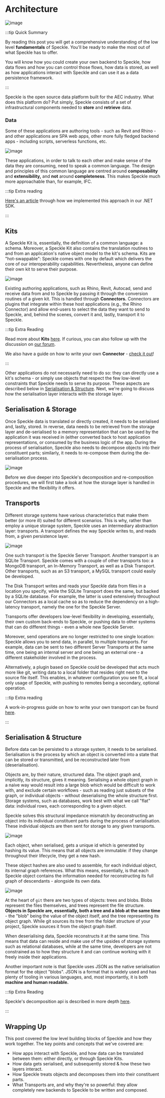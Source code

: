 # Architecture

![image](./img/architecture/basic.png)

:::tip Quick Summary

By reading this post you will get a comprehensive understanding of the low level **fundamentals** of Speckle. You'll be ready to make the most out of what Speckle has to offer.

You will know how you could create your own backend to Speckle, how data flows and how you can control those flows, how data is stored, as well as how applications interact with Speckle and can use it as a data persistence framework.

:::

Speckle is the open source data platform built for the AEC industry. What does this platform do? Put simply, Speckle consists of a set of infrastructural components needed to **store** and **retrieve** data. 

### Data

Some of these applications are authoring tools - such as Revit and Rhino - and other applications are SPA web apps, other more fully fledged backend apps - including scripts, serverless functions, etc.

![image](./img/architecture/unfold.png)

These applications, in order to talk to each other and make sense of the data they are consuming, need to speak a common language. The design and principles of this common language are centred around **composability** and **extensibility,** and **not** around **completeness**. This makes Speckle much more approachable than, for example, IFC.

:::tip Extra reading

[Here's an article](/base) through how we implemented this approach in our .NET SDK. 

:::

## Kits

A Speckle Kit is, essentially, the definition of a common language: a schema. Moreover, a Speckle Kit also contains the translation routines to and from an application's native object model to the kit's schema. Kits are "hot-swappable": Speckle comes with one by default which delivers the core of our interoperability capabilities. Nevertheless, anyone can define their own kit to serve their purpose.

![image](./img/architecture/kits.png)

Existing authoring applications, such as Rhino, Revit, Autocad, send and receive data from and to Speckle by passing it through the conversion routines of a given kit. This is handled through **Connectors.** Connectors are plugins that integrate within these host applications (e.g., the Rhino Connector) and allow end-users to select the data they want to send to Speckle, and, behind the scenes, convert it and, lastly, transport it to Speckle. 

:::tip Extra Reading

Read more about **Kits** [here](/dev/kits). If curious, you can also follow up with the discussion on [our forum](https://speckle.community/t/introducing-kits-2-0/710).

We also have a guide on how to write your own **Connector** - [check it out](/dev/connectors-dev.html)!

:::

Other applications do not necessarily need to do so: they can directly use a kit's schema - or simply use objects that respect the few low-level constraints that Speckle needs to serve its purpose. These aspects are described below in [Serialisation & Structure](#serialisation-structure). Next, we're going to discuss how the serialisation layer interacts with the storage layer.

## Serialisation & Storage

Once Speckle data is translated or directly created, it needs to be serialised and, lastly, stored. In reverse, data needs to be retrieved from the storage layer and de-serialised to a memory representation that can be used by the application it was received in (either converted back to host application representations, or consumed by the business logic of the app. During the process of serialisation, Speckle also needs to decompose objects into their constituent parts; similarly, it needs to re-compose them during the de-serialisation process. 

![image](./img/architecture/serialisation.png)

Before we dive deeper into Speckle's decomposition and re-composition procedures, we will first take a look at how the storage layer is handled in Speckle and the flexibility it offers. 

## Transports

Different storage systems have various characteristics that make them better (or more ill) suited for different scenarios. This is why, rather than employ a unique storage system, Speckle uses an intermediary abstraction layer: transports. A transport defines the way Speckle writes to, and reads from, a given persistence layer.

![image](./img/architecture/transports.png)

One such transport is the Speckle Server Transport. Another transport is an SQLite Transport. Speckle comes with a couple of other transports too: a MongoDB transport, an In-Memory Transport, as well as a Disk Transport. Other transports, such as an S3 transport, a MySQL transport could easily be developed. 

The Disk Transport writes and reads your Speckle data from files in a location you specify, while the SQLite Transport does the same, but backed by a SQLite database. For example, the latter is used extensively throughout our Connectors as a local cache so as to reduce the dependency on a high-latency transport, namely the one for the Speckle Server. 

Transports offer developers low-level flexibility in developing, essentially, their own custom back-ends to Speckle, or pushing data to other systems that can do different things - even a whole new Speckle Server. 

Moreover, send operations are no longer restricted to one single location: Speckle allows you to send data, in parallel, to multiple transports. For example, data can be sent to two different Server Transports at the same time, one being an internal server and one being an external one - a different stakeholder involved in the process.

Alternatively, a plugin based on Speckle could be developed that acts much more like git, writing data to a local folder that resides right next to the source file itself. This enables, in whatever configuration you see fit, a local only usage of Speckle, with pushing to remotes being a secondary, optional operation. 

:::tip Extra reading

A work-in-progress guide on how to write your own transport can be found [here](transports-dev).

:::

## Serialisation & Structure

Before data can be persisted to a storage system, it needs to be serialised. Serialisation is the process by which an object is converted into a state that can be stored or transmitted, and be reconstructed later from (deserialisation). 

Objects are, by their nature, structured data. The object graph and, implicitly, its structure, gives it meaning. Serialising a whole object graph in a naive way would result into a large blob which would be difficult to work with, and exclude certain workflows - such as reading just subsets of the graph, or individual objects - without deserialising the whole structure first. Storage systems, such as databases, work best with what we call "flat" data: individual rows, each corresponding to a given object. 

Speckle solves this structural impedance mismatch by deconstructing an object into its individual constituent parts during the process of serialisation. These individual objects are then sent for storage to any given transports. 

![image](./img/architecture/deconstruction.png)

Each object, when serialised, gets a unique id which is generated by hashing its value. This means that all objects are immutable: if they change throughout their lifecycle, they get a new hash. 

These object hashes are also used to assemble, for each individual object, its internal graph references. What this means, essentially, is that each Speckle object contains the information needed for reconstructing its full graph of descendants - alongside its own data. 

![image](./img/architecture/reconstruction.png)

At the heart of `git` there are two types of objects: trees and blobs. Blobs represent the files themselves, and trees represent the file structure. **Objects in Speckle are, essentially, both a tree and a blob at the same time** - the "blob" being the value of the object itself, and the tree representing its object graph. While git sources its tree from the folder structure of your project, Speckle sources it from the object graph itself. 

When deserialising data, Speckle reconstructs it at the same time. This means that data can reside and make use of the upsides of storage systems such as relational databases, while at the same time, developers are not constrained as to how they structure it and can continue working with it freely inside their applications.

Another important note is that Speckle uses JSON as the native serialisation format for the object "blobs". JSON is a format that is widely used and has plenty of tooling in various languages, and, most importantly, it is both **machine and human readable.** 

:::tip Extra Reading

Speckle's decomposition api is described in more depth [here](/dev/decomposition).

:::

## Wrapping Up

This post covered the low level building blocks of Speckle and how they work together. The key points and concepts that we've covered are: 

- How apps interact with Speckle, and how data can be translated between them: either directly, or through Speckle Kits.
- How data gets serialised, and subsequently stored & how these two layers interact.
- How Speckle treats objects and decomposes them into their constituent parts.
- What Transports are, and why they're so powerful: they allow completely new backends to Speckle to be written and composed.